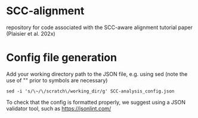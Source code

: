 # SCC-alignment
repository for code associated with the SCC-aware alignment tutorial paper (Plaisier et al. 202x)


# Config file generation

Add your working directory path to the JSON file, e.g. using sed (note the use of "\" prior to symbols are necessary)

```
sed -i 's/\~/\/scratch\/working_dir/g' SCC-analysis_config.json
```

To check that the config is formatted properly, we suggest using a JSON validator tool, such as https://jsonlint.com/ 
